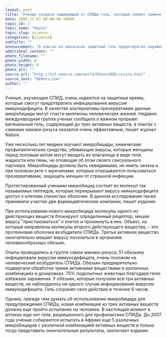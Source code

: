 ```yaml
---
layout: post
title: "Ученые создали защищающий от СПИДа гель, который сможет заменить презервативы"
date: 2005-11-07 00:00:00 +0000
topic_id: 2
topic_name: "Наука"
topic_slug: science
categories: [science]
subtitle: ""
announcement: "В опытах на обезьянах защитный гель предотвратил заражение вирусом иммунодефицита. Ученые надеются, что женщины, чьи партнеры не хотят пользоваться презервативами, вскоре смогут воспользоваться этим методом для защиты от СПИДа. Об этих разработках пишет Spiegel (перевод на сайте Inopressa.ru)."
additional_content: ""
photo_filename: ""
photo_width: 0
photo_height: 0
photo_alt: ""
source_url: "http://txt.newsru.com/world/01nov2005/rezina.html"
source_text: "NEWSru.com"
author: ""
---
```

Ученые, изучающие СПИД, очень надеются на защитные кремы, которые смогут предотвратить инфицирование вирусом иммунодефицита. В качестве альтернативы презервативам данные микробициды могут спасти миллионы человеческих жизней. Недавно международная группа ученых сообщила о важном прорыве: вагинальный гель, содержащий до трех активных веществ, в опытах с самками макаки-резуса оказался очень эффективным, пишет журнал Nature.

Уже несколько лет медики изучают микробициды, химические профилактические средства, убивающие вирусы, которые женщины перед половым актом могут вводить во влагалище в виде геля, жидкости или пены, не оповещая об этом своего сексуального партнера. Микробициды должны быть невидимыми, не иметь запаха и при половом акте с мужчинами, которые отказываются пользоваться презервативами, защищать женщин от страшной инфекции.

Протестированный учеными микробицид состоит из молекул так называемых пептидов, которые перекрывают вирусу иммунодефицита доступ к клеткам слизистых оболочек. В данном исследовании также принимали участие две фармацевтические компании, пишет издание.

При использовании нового микробицида молекулы одного из действующих веществ блокируют определенный рецептор, мешая вирусу "пристыковаться" к клетке и проникнуть в нее. Объект, на который направлены молекулы второго действующего вещества, – это протеиновая оболочка возбудителя СПИДа. Третье активное вещество окончательно мешает вирусу поселиться в организме человекообразных обезьян.

Опыты проводились в группе самок макаки-резуса, 51 обезьяну инфицировали вирусом иммунодефицита, очень похожим на человеческий возбудитель СПИДа. Обезьян предварительно подвергали обработке тремя активными веществами в различных комбинациях и дозировках. 75% подопытных животных благодаря гелю избежали заражения. У обезьян, которые получали все три активных веществ, не наблюдалось ни одного случая инфицирования вирусом иммунодефицита. Гель сохранял свое действие в течение 6 часов.

Однако, прежде чем думать об использовании микробицида для предупреждения СПИДа, новая комбинация из трех активных веществ должна еще пройти испытание на человеке. В настоящий момент в аптеках еще нет геля, разрешенного для профилактики СПИДа. До 2007 года ученые собираются испытать в Африке еще 5 различных микробицидов с различной комбинацией активных веществ и только тогда представить окончательные результаты, заключает издание.

